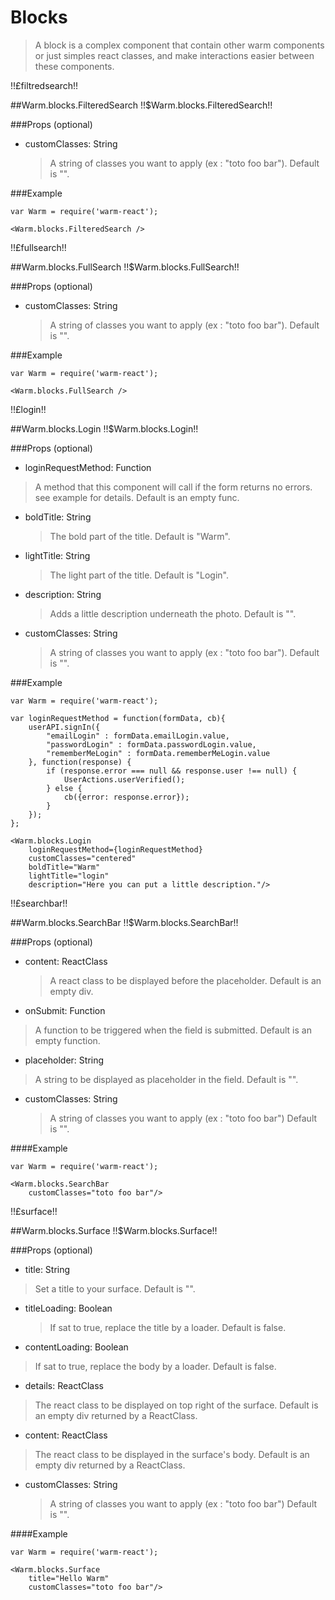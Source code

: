 # Blocks
> A block is a complex component that contain other warm components or just simples react classes, and make interactions easier between these components.

!!£filtredsearch!!

##Warm.blocks.FilteredSearch !!$Warm.blocks.FilteredSearch!!

###Props (optional)

- customClasses: String

  > A string of classes you want to apply (ex : "toto foo bar").
  > Default is "".

###Example

```
var Warm = require('warm-react');

<Warm.blocks.FilteredSearch />
```

!!£fullsearch!!

##Warm.blocks.FullSearch !!$Warm.blocks.FullSearch!!

###Props (optional)

- customClasses: String

  > A string of classes you want to apply (ex : "toto foo bar").
  > Default is "".

###Example

```
var Warm = require('warm-react');

<Warm.blocks.FullSearch />
```


!!£login!!

##Warm.blocks.Login !!$Warm.blocks.Login!!

###Props (optional)
- loginRequestMethod: Function

> A method that this component will call if the form returns no errors. see example for details.
> Default is an empty func.

- boldTitle: String

  > The bold part of the title.
  > Default is "Warm".

- lightTitle: String

  > The light part of the title.
  > Default is "Login".

- description: String

  > Adds a little description underneath the photo.
  > Default is "".

- customClasses: String

  > A string of classes you want to apply (ex : "toto foo bar").
  > Default is "".

###Example

```
var Warm = require('warm-react');

var loginRequestMethod = function(formData, cb){
    userAPI.signIn({
        "emailLogin" : formData.emailLogin.value,
        "passwordLogin" : formData.passwordLogin.value,
        "rememberMeLogin" : formData.rememberMeLogin.value
    }, function(response) {
        if (response.error === null && response.user !== null) {
            UserActions.userVerified();
        } else {
            cb({error: response.error});
        }
    });
};

<Warm.blocks.Login
    loginRequestMethod={loginRequestMethod}
    customClasses="centered"
    boldTitle="Warm"
    lightTitle="login"
    description="Here you can put a little description."/>
```

!!£searchbar!!

##Warm.blocks.SearchBar !!$Warm.blocks.SearchBar!!

###Props (optional)
- content: ReactClass

  > A react class to be displayed before the placeholder.
  > Default is an empty div.

- onSubmit: Function

> A function to be triggered when the field is submitted.
> Default is an empty function.

- placeholder: String

> A string to be displayed as placeholder in the field.
> Default is "".

- customClasses: String

  > A string of classes you want to apply (ex : "toto foo bar")
  > Default is "".

####Example

```
var Warm = require('warm-react');

<Warm.blocks.SearchBar
    customClasses="toto foo bar"/>
```

!!£surface!!

##Warm.blocks.Surface !!$Warm.blocks.Surface!!

###Props (optional)
- title: String

> Set a title to your surface.
> Default is "".

- titleLoading: Boolean

  > If sat to true, replace the title by a loader.
  > Default is false.

- contentLoading: Boolean

> If sat to true, replace the body by a loader.
> Default is false.

- details: ReactClass

> The react class to be displayed on top right of the surface.
> Default is an empty div returned by a ReactClass.

- content: ReactClass

> The react class to be displayed in the surface's body.
> Default is an empty div returned by a ReactClass.

- customClasses: String

  > A string of classes you want to apply (ex : "toto foo bar")
  > Default is "".

####Example

```
var Warm = require('warm-react');

<Warm.blocks.Surface
    title="Hello Warm"
    customClasses="toto foo bar"/>
```

